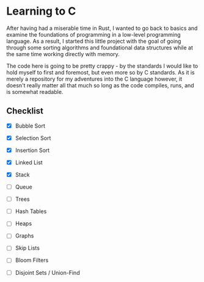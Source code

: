 # Learning to C

After having had a miserable time in Rust, I wanted to go back to basics and 
examine the foundations of programming in a low-level programming language. As 
a result, I started this little project with the goal of going through some 
sorting algorithms and foundational data structures while at the same time 
working directly with memory.

The code here is going to be pretty crappy - by the standards I would like to 
hold myself to first and foremost, but even more so by C standards. As it is 
merely a repository for my adventures into the C language however, it doesn't 
really matter all that much so long as the code compiles, runs, and is somewhat 
readable.

## Checklist
 - [x] Bubble Sort
 - [x] Selection Sort
 - [x] Insertion Sort
 - [x] Linked List
 - [x] Stack
 - [ ] Queue
 - [ ] Trees
 - [ ] Hash Tables
 - [ ] Heaps
 - [ ] Graphs
 - [ ] Skip Lists
 - [ ] Bloom Filters
 - [ ] Disjoint Sets / Union-Find

